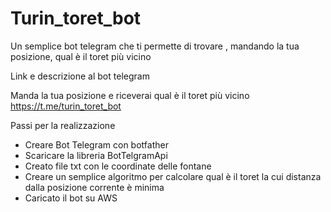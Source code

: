 # Turin_toret_bot

Un semplice bot telegram che ti permette di trovare , mandando la tua posizione, qual è il toret più vicino

Link e descrizione al bot telegram

Manda la tua posizione e riceverai qual è il toret più vicino https://t.me/turin_toret_bot

Passi per la realizzazione

* Creare Bot Telegram con botfather
* Scaricare la libreria BotTelgramApi
* Creato file txt con le coordinate delle fontane
* Creare un semplice algoritmo per calcolare qual è il toret la cui distanza dalla posizione corrente è minima
* Caricato il bot su AWS

